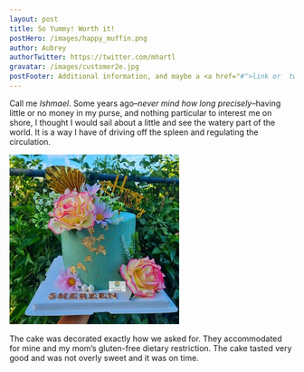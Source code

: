 ```yaml
---
layout: post
title: So Yummy! Worth it!
postHero: /images/happy_muffin.png
author: Aubrey
authorTwitter: https://twitter.com/mhartl
gravatar: /images/customer2e.jpg
postFooter: Additional information, and maybe a <a href="#">link or  two</a>
---
```


Call me *Ishmael*. Some years ago–*never mind how long
precisely*–having little or no money in my purse, and nothing
particular to interest me on shore, I thought I would sail about a
little
and see the watery part of the world. It is a way I have of driving
off
the spleen and regulating the circulation.

<img class="pull-left" src="/images/cakeT2.jpg" alt="cake">

The cake was decorated exactly how we asked for. They accommodated for mine and my mom’s gluten-free dietary restriction. The cake tasted very good and was not overly sweet and it was on time.